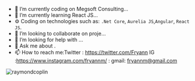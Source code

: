 - 🔭 I’m currently coding on Megsoft Consulting...
- 🌱 I’m currently learning React JS...
- ⚙️ Coding on technologies such as: `.Net Core`, `Aurelia JS`,`Angular`, `React JS`.
- 👯 I’m looking to collaborate on proje...
- 🤔 I’m looking for help with ...
- 💬 Ask me about .
- 📫 How to reach me:Twitter : https://twitter.com/Fryann IG :https://www.instagram.com/fryannm/ : gmail: fryannm@gmail.com

<img src="https://github-readme-stats.vercel.app/api?username=fryannm&show_icons=true" alt="raymondcoplin" /></p>

<!--
**FryannM/fryannM** is a ✨ _special_ ✨ repository because its `README.md` (this file) appears on your GitHub profile.
